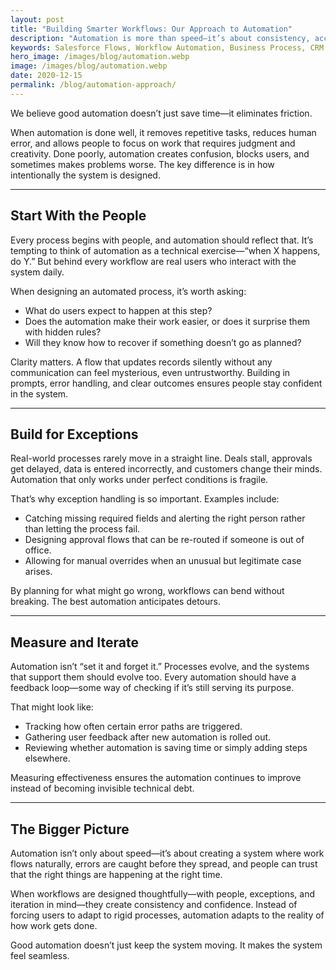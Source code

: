 ```yaml
---
layout: post
title: "Building Smarter Workflows: Our Approach to Automation"
description: "Automation is more than speed—it’s about consistency, accuracy, and freeing up your team. Here’s how we do it right."
keywords: Salesforce Flows, Workflow Automation, Business Process, CRM
hero_image: /images/blog/automation.webp
image: /images/blog/automation.webp
date: 2020-12-15
permalink: /blog/automation-approach/
---
```


We believe good automation doesn’t just save time—it eliminates friction.  

When automation is done well, it removes repetitive tasks, reduces human error, and allows people to focus on work that requires judgment and creativity. Done poorly, automation creates confusion, blocks users, and sometimes makes problems worse. The key difference is in how intentionally the system is designed.  

---

## Start With the People
Every process begins with people, and automation should reflect that. It’s tempting to think of automation as a technical exercise—“when X happens, do Y.” But behind every workflow are real users who interact with the system daily.  

When designing an automated process, it’s worth asking:  
- What do users expect to happen at this step?  
- Does the automation make their work easier, or does it surprise them with hidden rules?  
- Will they know how to recover if something doesn’t go as planned?  

Clarity matters. A flow that updates records silently without any communication can feel mysterious, even untrustworthy. Building in prompts, error handling, and clear outcomes ensures people stay confident in the system.  

---

## Build for Exceptions
Real-world processes rarely move in a straight line. Deals stall, approvals get delayed, data is entered incorrectly, and customers change their minds. Automation that only works under perfect conditions is fragile.  

That’s why exception handling is so important. Examples include:  
- Catching missing required fields and alerting the right person rather than letting the process fail.  
- Designing approval flows that can be re-routed if someone is out of office.  
- Allowing for manual overrides when an unusual but legitimate case arises.  

By planning for what might go wrong, workflows can bend without breaking. The best automation anticipates detours.  

---

## Measure and Iterate
Automation isn’t “set it and forget it.” Processes evolve, and the systems that support them should evolve too. Every automation should have a feedback loop—some way of checking if it’s still serving its purpose.  

That might look like:  
- Tracking how often certain error paths are triggered.  
- Gathering user feedback after new automation is rolled out.  
- Reviewing whether automation is saving time or simply adding steps elsewhere.  

Measuring effectiveness ensures the automation continues to improve instead of becoming invisible technical debt.  

---

## The Bigger Picture
Automation isn’t only about speed—it’s about creating a system where work flows naturally, errors are caught before they spread, and people can trust that the right things are happening at the right time.  

When workflows are designed thoughtfully—with people, exceptions, and iteration in mind—they create consistency and confidence. Instead of forcing users to adapt to rigid processes, automation adapts to the reality of how work gets done.  

Good automation doesn’t just keep the system moving. It makes the system feel seamless.  
